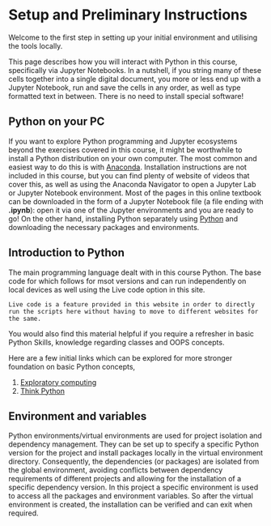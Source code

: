 # Setup and Preliminary Instructions

Welcome to the first step in setting up your initial environment and utilising the tools locally. 

This page describes how you will interact with Python in this course, specifically via Jupyter Notebooks.  In a nutshell, if you string many of these cells together into a single digital document, you more or less end up with a Jupyter Notebook, run and save the cells in any order, as well as type formatted text in between. There is no need to install special software!

## Python on your PC

If you want to explore Python programming and Jupyter ecosystems beyond the exercises covered in this course, it might be worthwhile to install a Python distribution on your own computer. The most common and easiest way to do this is with [Anaconda](https://www.anaconda.com/download). Installation instructions are not included in this course, but you can find plenty of website of videos that cover this, as well as using the Anaconda Navigator to open a Jupyter Lab or Jupyter Notebook environment. Most of the pages in this online textbook can be downloaded in the form of a Jupyter Notebook file (a file ending with **.ipynb**): open it via one of the Jupyter environments and you are ready to go! On the other hand, installing Python separately using [Python](https://www.python.org/downloads/) and downloading the necessary packages and environments. 


## Introduction to Python

The main programming language dealt with in this course Python. The base code for which follows for msot versions and can run independently on local devices as well using the Live code option in this site. 

```{admonition} Interactive Pages - use your browser!
Live code is a feature provided in this website in order to directly run the scripts here without having to move to different websites for the same. 
```

You would also find this material helpful if you require a refresher in basic Python Skills, knowledge regarding classes and OOPS concepts. 

Here are a few initial links which can be explored for more stronger foundation on basic Python concepts, 

1. [Exploratory computing](https://mbakker7.github.io/exploratory_computing_with_python/)
2. [Think Python](https://greenteapress.com/wp/think-python-2e/)

## Environment and variables

Python environments/virtual environments are used for project isolation and dependency management. They can be set up to specify a specific Python version for the project and install packages locally in the virtual environment directory. Consequently, the dependencies (or packages) are isolated from the global environment, avoiding conflicts between dependency requirements of different projects and allowing for
the installation of a specific dependency version. 
In this project a specific environment is used to access all the packages and environment variables. So after the virtual environment is created, the installation can be verified and can exit when required. 



